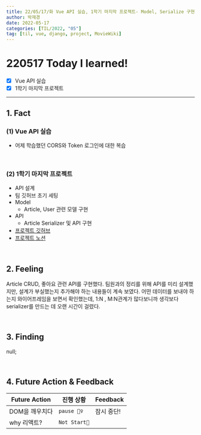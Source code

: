 ```yaml
---
title: 22/05/17/화 Vue API 실습, 1학기 마지막 프로젝트- Model, Serialize 구현
author: 박재경
date: 2022-05-17
categories: [TIL/2022, "05"]
tag: [til, vue, django, project, MovieWiki]
---
```


# 220517 Today I learned!

- [x] Vue API 실습
- [x] 1학기 마지막 프로젝트

---

## 1. Fact 

### (1)  Vue API 실습

- 어제 학습했던 CORS와 Token 로그인에 대한 복습

<br>

### (2) 1학기 마지막 프로젝트

- API 설계
- 팀 깃허브 초기 세팅 
- Model 
  - Article, User 관련 모델 구현 
- API
  - Article Serializer 및 API 구현
- [프로젝트 깃허브](https://github.com/JaeKP/MovieWiki)
- [프로젝트 노션](https://evanescent-tuba-146.notion.site/d71f0e701e314d7abfcf72ede38fe8b6)

<br>

## 2. Feeling

Article CRUD, 좋아요 관련 API를 구현했다. 팀원과의 정리를 위해 API를 미리 설계했지만, 설계가 부실했는지 추가해야 하는 내용들이 계속 보였다. 어떤 데이터를 보내야 하는지 와이어프레임을 보면서 확인했는데, 1:N , M:N관계가 많다보니까 생각보다 serializer를 만드는 데 오랜 시간이 걸렸다. 

<br>

## 3. Finding 

null;

<br>

## 4. Future Action & Feedback

| Future Action  | 진행 상황    | Feedback   |
| -------------- | ------------ | ---------- |
| DOM을 깨우치다 | `pause 🤦‍♀️`   | 잠시 중단! |
| why 리액트?    | `Not Start🌙` |            |

<br>
